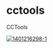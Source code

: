 # cctools
CCTools



<a href="https://ibb.co/3k1cDQW"><img src="https://i.ibb.co/HX7qW3Y/1401216298-1.jpg" alt="1401216298-1" border="0"></a>
